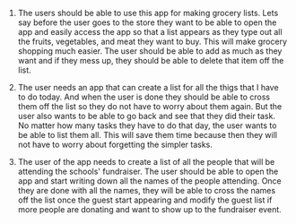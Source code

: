 1. The users should be able to use this app for making grocery lists. Lets say before the user goes to the store they want to be able to open the app and easily access the app so that a list appears as they type out all the fruits, vegetables, and meat they want to buy. This will make grocery shopping much easier. The user should be able to add as much as they want and if they mess up, they should be able to delete that item off the list.

2. The user needs an app that can create a list for all the thigs that I have to do today. And when the user is done they should be able to cross them off the list so they do not have to worry about them again. But the user also wants to be able to go back and see that they did their task. No matter how many tasks they have to do that day, the user wants to be able to list them all. This will save them time because then they will not have to worry about forgetting the simpler tasks.

3. The user of the app needs to create a list of all the people that will be attending the schools' fundraiser. The user should be able to open the app and start writing down all the names of the people attending. Once they are done with all the names, they will be able to cross the names off the list once the guest start appearing and modify the guest list if more people are donating and want to show up to the fundraiser event. 